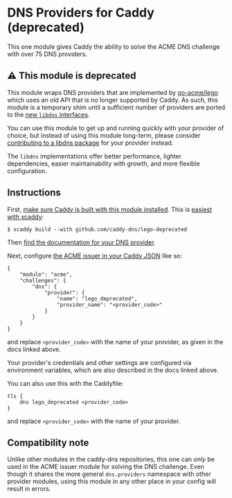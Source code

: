 DNS Providers for Caddy (deprecated)
====================================

This one module gives Caddy the ability to solve the ACME DNS challenge with over 75 DNS providers.


## ⚠️ This module is deprecated

This module wraps DNS providers that are implemented by [go-acme/lego](https://github.com/go-acme/lego) which uses an old API that is no longer supported by Caddy. As such, this module is a temporary shim until a sufficient number of providers are ported to the [new `libdns` interfaces](https://github.com/libdns/libdns).

You can use this module to get up and running quickly with your provider of choice, but instead of using this module long-term, please consider [contributing to a libdns package](https://github.com/libdns/libdns/wiki/Implementing-providers) for your provider instead.

The `libdns` implementations offer better performance, lighter dependencies, easier maintainability with growth, and more flexible configuration.


## Instructions

First, [make sure Caddy is built with this module installed](https://github.com/caddyserver/caddy/#with-version-information-andor-plugins). This is [easiest with xcaddy](https://github.com/caddyserver/xcaddy):

```
$ xcaddy build --with github.com/caddy-dns/lego-deprecated
```

Then [find the documentation for your DNS provider](https://go-acme.github.io/lego/dns/).

Next, configure [the ACME issuer in your Caddy JSON](https://caddyserver.com/docs/json/apps/tls/automation/policies/issuer/acme/) like so:

```
{
	"module": "acme",
	"challenges": {
		"dns": {
			"provider": {
				"name": "lego_deprecated",
				"provider_name": "<provider_code>"
			}
		}
	}
}
```

and replace `<provider_code>` with the name of your provider, as given in the docs linked above.

Your provider's credentials and other settings are configured via environment variables, which are also described in the docs linked above.

You can also use this with the Caddyfile:

```
tls {
	dns lego_deprecated <provider_code>
}
```

and replace `<provider_code>` with the name of your provider.



## Compatibility note

Unlike other modules in the caddy-dns repositories, this one can _only_ be used in the ACME issuer module for solving the DNS challenge. Even though it shares the more general `dns.providers` namespace with other provider modules, using this module in any other place in your config will result in errors.
